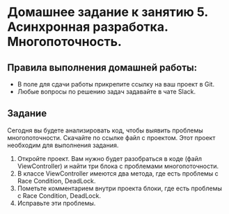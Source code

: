 # Домашнее задание к занятию 5. Асинхронная разработка. Многопоточность.

## Правила выполнения домашней работы:

* В поле для сдачи работы прикрепите ссылку на ваш проект в Git.
* Любые вопросы по решению задач задавайте в чате Slack.

## Задание

Сегодня вы будете анализировать код, чтобы выявить проблемы многопоточности. Скачайте по ссылке файл с проектом. Этот проект необходим для выполнения задания.

1. Откройте проект. Вам нужно будет разобраться в коде (файл ViewController) и найти три блока с проблемами многопоточности.
2. В классе ViewController имеются два метода, где есть проблемы с Race Condition, DeadLock. 
3. Пометьте комментарием внутри проекта блоки, где есть проблемы с Race Condition, DeadLock. 
4. Исправьте эти проблемы. 

